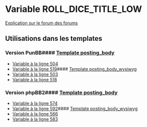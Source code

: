 # Variable ROLL_DICE_TITLE_LOW
[Explication sur le forum des forums](http://forum.forumactif.com/t294113-listing-des-variables#ROLL_DICE_TITLE_LOW)
## Utilisations dans les templates
### Version PunBB#### [Template posting_body](punbb/posting_body.md)
* [Variable à la ligne 504](../punbb/posting_body.tpl#L504)
* [Variable à la ligne 519](../punbb/posting_body.tpl#L519)#### [Template posting_body_wysiwyg](punbb/posting_body_wysiwyg.md)
* [Variable à la ligne 503](../punbb/posting_body_wysiwyg.tpl#L503)
* [Variable à la ligne 518](../punbb/posting_body_wysiwyg.tpl#L518)
### Version phpBB2#### [Template posting_body](subsilver/posting_body.md)
* [Variable à la ligne 574](../subsilver/posting_body.tpl#L574)
* [Variable à la ligne 592](../subsilver/posting_body.tpl#L592)#### [Template posting_body_wysiwyg](subsilver/posting_body_wysiwyg.md)
* [Variable à la ligne 566](../subsilver/posting_body_wysiwyg.tpl#L566)
* [Variable à la ligne 583](../subsilver/posting_body_wysiwyg.tpl#L583)